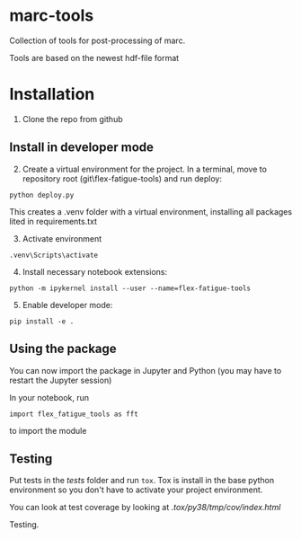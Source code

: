 # marc-tools
Collection of tools for post-processing of marc.

Tools are based on the newest hdf-file format

# Installation

1. Clone the repo from github

## Install in developer mode

2. Create a virtual environment for the project. In a terminal, move to
repository root (git\flex-fatigue-tools) and run deploy:
```
python deploy.py
```
This creates a .venv folder with a virtual environment, installing all packages lited in requirements.txt

3. Activate environment
```
.venv\Scripts\activate
```

4. Install necessary notebook extensions:
```
python -m ipykernel install --user --name=flex-fatigue-tools
```

5. Enable developer mode:
```
pip install -e .
```

## Using the package

You can now import the package in Jupyter and Python (you may have to restart 
the Jupyter session)

In your notebook, run
```
import flex_fatigue_tools as fft
```
to import the module


## Testing

Put tests in the *tests* folder and run `tox`. Tox is install in the base python
environment so you don't have to activate your project environment.

You can look at test coverage by looking at *.tox/py38/tmp/cov/index.html*

Testing.
